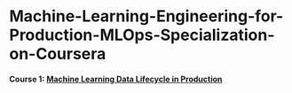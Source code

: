 # Machine-Learning-Engineering-for-Production-MLOps-Specialization-on-Coursera

#### Course 1: [Machine Learning Data Lifecycle in Production](https://github.com/https-deeplearning-ai/machine-learning-engineering-for-production-public)
